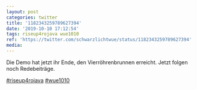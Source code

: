 ```yaml
---
layout: post
categories: twitter
title: '1182343259789627394'
date: '2019-10-10 17:12:54'
tags: riseup4rojava wue1010
ref: 'https://twitter.com/schwarzlichtwue/status/1182343259789627394'
media:
---
```

Die Demo hat jetzt ihr Ende, den Vierröhrenbrunnen erreicht. Jetzt folgen noch Redebeiträge.

[#riseup4rojava](/t/riseup4rojava) [#wue1010](/t/wue1010) 